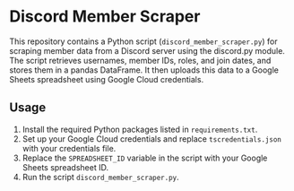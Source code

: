# Discord Member Scraper

This repository contains a Python script (`discord_member_scraper.py`) for scraping member data from a Discord server using the discord.py module. The script retrieves usernames, member IDs, roles, and join dates, and stores them in a pandas DataFrame. It then uploads this data to a Google Sheets spreadsheet using Google Cloud credentials.

## Usage

1. Install the required Python packages listed in `requirements.txt`.
2. Set up your Google Cloud credentials and replace `tscredentials.json` with your credentials file.
3. Replace the `SPREADSHEET_ID` variable in the script with your Google Sheets spreadsheet ID.
4. Run the script `discord_member_scraper.py`.
